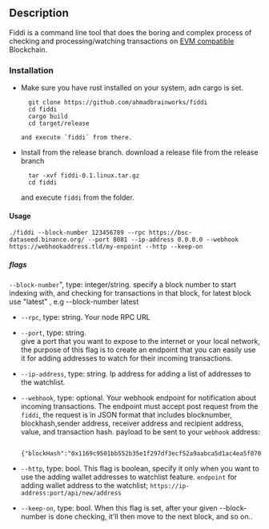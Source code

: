 ## Description 
Fiddi is a command line tool that does the boring and complex process of checking and processing/watching transactions on [EVM compatible](https://chainlist.org/) Blockchain.

### Installation

 - Make sure you have rust installed on your system, adn cargo is set.
  	 ```
	   git clone https://github.com/ahmadbrainworks/fiddi
	   cd fiddi
	   cargo build
	   cd target/release
	```
	   and execute `fiddi` from there.

 - Install from the release branch.
 	 download a release file from the release branch
	```
	  tar -xvf fiddi-0.1.linux.tar.gz
      cd fiddi
	```
	  and execute `fiddi` from the folder.
   	

#### Usage
`./fiddi --block-number 123456789 --rpc https://bsc-dataseed.binance.org/ --port 8081 --ip-address 0.0.0.0 --webhook https://webhookaddress.tld/my-enpoint --http --keep-on `

 ##### flags
 
  `--block-number`", type: integer/string.
    specify a block number to start indexing with, and checking for transactions in that block, for latest block use "latest"  , e.g --block-number latest

-  `--rpc`, type: string. 
	Your node RPC URL


- `--port`, type: string.    
    give a port that you want to expose to the internet or your local network, the purpose of this flag is to create an endpoint that you can easily use it for adding addresses to watch for their incoming transactions.

- `--ip-address`, type: string.
	 Ip address for adding a list of addresses to the watchlist.
 

- `--webhook`, type: optional<string>.
	  Your webhook endpoint for notification about incoming transactions. The endpoint must accept post request from the `fiddi`, the request is in JSON format that includes blocknumber, blockhash,sender address, receiver address and recipient address, value, and transaction hash.
	  payload to be sent to your `webhook` address:
	```
	  {"blockHash":"0x1169c9501bb552b35e1f297df3ecf52a9aabca5d1ac4ea5f0700e7d7992091fc","blockNumber":"0x117608b","from":"0x038173cdd584df8037ea0126559cd3e1daba0c35","gas":"0xb7390","gasPrice":"0x12a05f200","hash":"0x24cb59a6e9dc65532b935fd8a3dcc5a54d797a3492d5aedc136f1f71c06290a1","input":"0xfb3bdb41000000000000000000000000000000000000001f8def8808b02452c9a00000000000000000000000000000000000000000000000000000000000000000000080000000000000000000000000038173cdd584df8037ea0126559cd3e1daba0c350000000000000000000000000000000000000000000000000000000062975e8d0000000000000000000000000000000000000000000000000000000000000002000000000000000000000000bb4cdb9cbd36b01bd1cbaebf2de08d9173bc095c000000000000000000000000d8b329d00acb2d11e45bac7c406230497a65105c","nonce":"0x118e","r":"0x3b2b58b5457ce8dc51dcffd77c151b2b46531603f13b395123f933412e1ad57e","s":"0x2a9ec1320006a94a36277f72a5c2936fe38f7fb676f507f734a00daf369f3410","to":"0x10ed43c718714eb63d5aa57b78b54704e256024e","transactionIndex":"0x53","type":"0x0","v":"0x94","value":"0x13f40c891fccb7"}

	```


	 



- `--http`, type: bool.
	 This flag is boolean, specify it only when you want to use the adding wallet addresses to watchlist feature.
	 `endpoint` for adding wallet address to the watchlist;
	 `https://ip-address:port/api/new/address`


 
 - `--keep-on`, type: bool.
	   When this flag is set, after your given --block-number is done checking, it'll then move to the next block, and so on..
   
 
  
